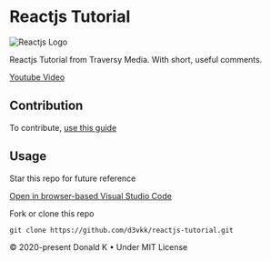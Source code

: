 # Reactjs Tutorial

![Reactjs Logo](https://github.com/d3vkk/reactjs-tutorial/blob/master/reactjs-logo.svg)

Reactjs Tutorial from Traversy Media. With short, useful comments.

[Youtube Video](https://www.youtube.com/watch?v=sBws8MSXN7A)

## Contribution

To contribute, [use this guide](https://github.com/d3vkk/open-source/blob/master/CONTRIBUTING.md)

## Usage

Star this repo for future reference

[Open in browser-based Visual Studio Code](https://vscode.dev//github/d3vkk/reactjs-tutorial)

Fork or clone this repo
```
git clone https://github.com/d3vkk/reactjs-tutorial.git
```

© 2020-present Donald K • Under MIT License
